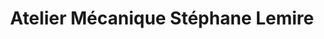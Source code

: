 ---
title: "Atelier Mécanique Stéphane Lemire"
url: /trois-rivieres/atelier-mecanique-stephane-lemire/
shop: Autowerkstatt
---